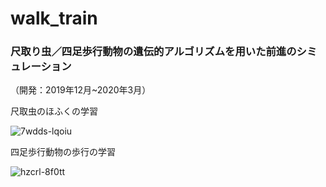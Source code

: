 # walk_train
### 尺取り虫／四足歩行動物の遺伝的アルゴリズムを用いた前進のシミュレーション
（開発：2019年12月~2020年3月）


尺取虫のほふくの学習

![7wdds-lqoiu](https://user-images.githubusercontent.com/65155191/172178050-9b7bf439-de61-4f06-a460-5954ba6dff96.gif)

四足歩行動物の歩行の学習

![hzcrl-8f0tt](https://user-images.githubusercontent.com/65155191/172180100-a5eb2f7c-a226-4432-88b6-c9ac6606e2fe.gif)
